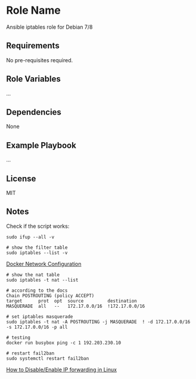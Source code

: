 Role Name
=========

Ansible iptables role for Debian 7/8

Requirements
------------

No pre-requisites required.

Role Variables
--------------

...

Dependencies
------------

None

Example Playbook
----------------

...

License
-------

MIT

Notes
-----

Check if the script works:

    sudo ifup --all -v

    # show the filter table
    sudo iptables --list -v

[Docker Network Configuration](https://docs.docker.com/v1.5/articles/networking/#communication-between-containers)

    # show the nat table
    sudo iptables -t nat --list

    # according to the docs
    Chain POSTROUTING (policy ACCEPT)
    target      prot  opt  source         destination
    MASQUERADE  all   --   172.17.0.0/16  !172.17.0.0/16

    # set iptables masquerade
    sudo iptables -t nat -A POSTROUTING -j MASQUERADE  ! -d 172.17.0.0/16 -s 172.17.0.0/16 -p all

    # testing
    docker run busybox ping -c 1 192.203.230.10

    # restart fail2ban
    sudo systemctl restart fail2ban

[How to Disable/Enable IP forwarding in Linux](https://linuxconfig.org/how-to-turn-on-off-ip-forwarding-in-linux)
